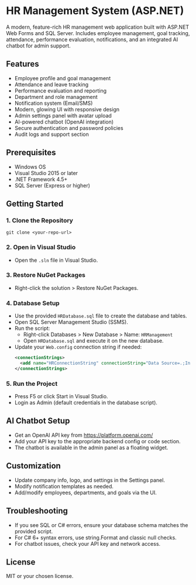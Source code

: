 # HR Management System (ASP.NET)

A modern, feature-rich HR management web application built with ASP.NET Web Forms and SQL Server. Includes employee management, goal tracking, attendance, performance evaluation, notifications, and an integrated AI chatbot for admin support.

## Features
- Employee profile and goal management
- Attendance and leave tracking
- Performance evaluation and reporting
- Department and role management
- Notification system (Email/SMS)
- Modern, glowing UI with responsive design
- Admin settings panel with avatar upload
- AI-powered chatbot (OpenAI integration)
- Secure authentication and password policies
- Audit logs and support section

## Prerequisites
- Windows OS
- Visual Studio 2015 or later
- .NET Framework 4.5+
- SQL Server (Express or higher)

## Getting Started

### 1. Clone the Repository
```
git clone <your-repo-url>
```

### 2. Open in Visual Studio
- Open the `.sln` file in Visual Studio.

### 3. Restore NuGet Packages
- Right-click the solution > Restore NuGet Packages.

### 4. Database Setup
- Use the provided `HRDatabase.sql` file to create the database and tables.
- Open SQL Server Management Studio (SSMS).
- Run the script:
  - Right-click Databases > New Database > Name: `HRManagement`
  - Open `HRDatabase.sql` and execute it on the new database.
- Update your `Web.config` connection string if needed:
  ```xml
  <connectionStrings>
    <add name="HRConnectionString" connectionString="Data Source=.;Initial Catalog=HRManagement;Integrated Security=True" providerName="System.Data.SqlClient" />
  </connectionStrings>
  ```

### 5. Run the Project
- Press F5 or click Start in Visual Studio.
- Login as Admin (default credentials in the database script).

## AI Chatbot Setup
- Get an OpenAI API key from https://platform.openai.com/
- Add your API key to the appropriate backend config or code section.
- The chatbot is available in the admin panel as a floating widget.

## Customization
- Update company info, logo, and settings in the Settings panel.
- Modify notification templates as needed.
- Add/modify employees, departments, and goals via the UI.

## Troubleshooting
- If you see SQL or C# errors, ensure your database schema matches the provided script.
- For C# 6+ syntax errors, use string.Format and classic null checks.
- For chatbot issues, check your API key and network access.

## License
MIT or your chosen license. 